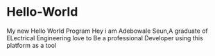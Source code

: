 # Hello-World
My new Hello World Program
Hey i am Adebowale Seun,A graduate of ELectrical Engineering
love to Be a professional Developer using this platform as a tool
